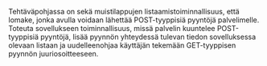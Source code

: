 Tehtäväpohjassa on sekä muistilappujen listaamistoiminnallisuus, että lomake, jonka avulla voidaan lähettää 
POST-tyyppisiä pyyntöjä palvelimelle. Toteuta sovellukseen toiminnallisuus, missä palvelin kuuntelee 
POST-tyyppisiä pyyntöjä, lisää pyynnön yhteydessä tulevan tiedon sovelluksessa olevaan listaan ja uudelleenohjaa 
käyttäjän tekemään GET-tyyppisen pyynnön juuriosoitteeseen.
